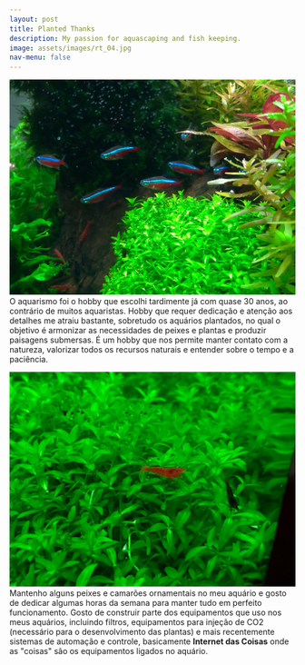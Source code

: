 ```yaml
---
layout: post
title: Planted Thanks
description: My passion for aquascaping and fish keeping.
image: assets/images/rt_04.jpg
nav-menu: false
---
```


<p>
  <span class="image left"><img src="assets/images/aqua/aqua_10.jpg" alt=""></span>
  O aquarismo foi o hobby que escolhi tardimente já com quase 30 anos, ao contrário de muitos aquaristas. Hobby que requer dedicação
  e atenção aos detalhes me atraiu bastante, sobretudo os aquários plantados, no qual o objetivo é armonizar as necessidades de peixes e plantas e produzir paisagens submersas. É um hobby que nos permite manter contato com a natureza, valorizar todos os recursos naturais e entender sobre o tempo e a paciência.
</p>

<p>
  <span class="image right"><img src="assets/images/aqua/aqua_11.jpg" alt=""></span>
  Mantenho alguns peixes e camarões ornamentais no meu aquário e gosto de dedicar algumas horas da semana para manter tudo em perfeito funcionamento. Gosto de construir parte dos equipamentos que uso nos meus aquários, incluindo filtros, equipamentos para injeção de CO2 (necessário para o desenvolvimento das plantas) e mais recentemente sistemas de automação e controle,  basicamente <b>Internet das Coisas</b> onde as "coisas" são os equipamentos ligados no aquário.
</p>